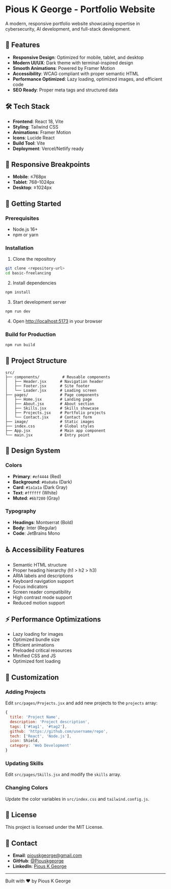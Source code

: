 # Pious K George - Portfolio Website

A modern, responsive portfolio website showcasing expertise in cybersecurity, AI development, and full-stack development.

## 🚀 Features

- **Responsive Design**: Optimized for mobile, tablet, and desktop
- **Modern UI/UX**: Dark theme with terminal-inspired design
- **Smooth Animations**: Powered by Framer Motion
- **Accessibility**: WCAG compliant with proper semantic HTML
- **Performance Optimized**: Lazy loading, optimized images, and efficient code
- **SEO Ready**: Proper meta tags and structured data

## 🛠️ Tech Stack

- **Frontend**: React 18, Vite
- **Styling**: Tailwind CSS
- **Animations**: Framer Motion
- **Icons**: Lucide React
- **Build Tool**: Vite
- **Deployment**: Vercel/Netlify ready

## 📱 Responsive Breakpoints

- **Mobile**: ≤768px
- **Tablet**: 768–1024px  
- **Desktop**: ≥1024px

## 🚀 Getting Started

### Prerequisites

- Node.js 16+ 
- npm or yarn

### Installation

1. Clone the repository
```bash
git clone <repository-url>
cd basic-freelancing
```

2. Install dependencies
```bash
npm install
```

3. Start development server
```bash
npm run dev
```

4. Open [http://localhost:5173](http://localhost:5173) in your browser

### Build for Production

```bash
npm run build
```

## 📁 Project Structure

```
src/
├── components/          # Reusable components
│   ├── Header.jsx      # Navigation header
│   ├── Footer.jsx      # Site footer
│   └── Loader.jsx      # Loading screen
├── pages/              # Page components
│   ├── Home.jsx        # Landing page
│   ├── About.jsx       # About section
│   ├── Skills.jsx      # Skills showcase
│   ├── Projects.jsx    # Portfolio projects
│   └── Contact.jsx     # Contact form
├── image/              # Static images
├── index.css           # Global styles
├── App.jsx             # Main app component
└── main.jsx            # Entry point
```

## 🎨 Design System

### Colors
- **Primary**: `#ef4444` (Red)
- **Background**: `#0a0a0a` (Dark)
- **Card**: `#1a1a1a` (Dark Gray)
- **Text**: `#ffffff` (White)
- **Muted**: `#6b7280` (Gray)

### Typography
- **Headings**: Montserrat (Bold)
- **Body**: Inter (Regular)
- **Code**: JetBrains Mono

## ♿ Accessibility Features

- Semantic HTML structure
- Proper heading hierarchy (h1 > h2 > h3)
- ARIA labels and descriptions
- Keyboard navigation support
- Focus indicators
- Screen reader compatibility
- High contrast mode support
- Reduced motion support

## ⚡ Performance Optimizations

- Lazy loading for images
- Optimized bundle size
- Efficient animations
- Preloaded critical resources
- Minified CSS and JS
- Optimized font loading

## 🔧 Customization

### Adding Projects
Edit `src/pages/Projects.jsx` and add new projects to the `projects` array:

```javascript
{
  title: 'Project Name',
  description: 'Project description',
  tags: ['#tag1', '#tag2'],
  github: 'https://github.com/username/repo',
  tech: ['React', 'Node.js'],
  icon: Shield,
  category: 'Web Development'
}
```

### Updating Skills
Edit `src/pages/Skills.jsx` and modify the `skills` array.

### Changing Colors
Update the color variables in `src/index.css` and `tailwind.config.js`.

## 📄 License

This project is licensed under the MIT License.

## 🤝 Contact

- **Email**: piouskgeorge@gmail.com
- **GitHub**: [@Piouskgeorge](https://github.com/Piouskgeorge)
- **LinkedIn**: [Pious K George](https://linkedin.com/in/piouskgeorge)

---

Built with ❤️ by Pious K George 